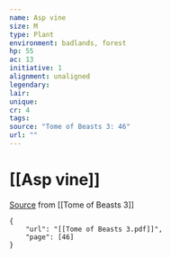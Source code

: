 ```yaml
---
name: Asp vine
size: M
type: Plant
environment: badlands, forest
hp: 55
ac: 13
initiative: 1
alignment: unaligned
legendary: 
lair: 
unique: 
cr: 4
tags: 
source: "Tome of Beasts 3: 46"
url: ""
---
```

# [[Asp vine]]

[Source](zotero://open-pdf/library/items/BLGR9HVR?page=46) from [[Tome of Beasts 3]]

```pdf
{
	"url": "[[Tome of Beasts 3.pdf]]",
	"page": [46]
}
```


